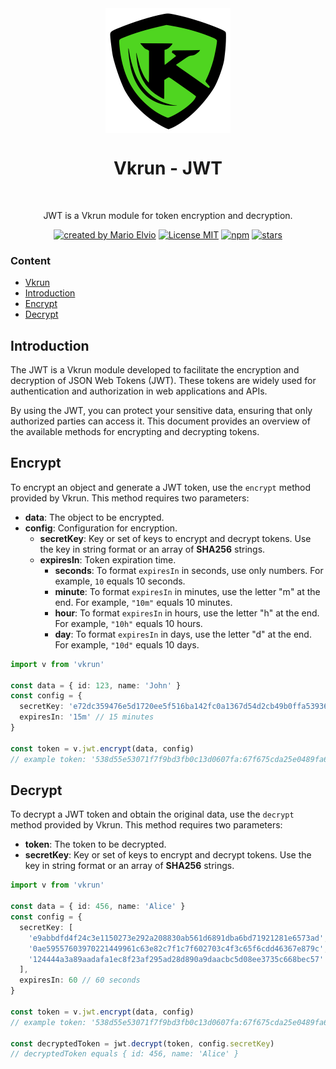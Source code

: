 <div align="center">
  <img src="../../../logo.svg" width="200px" align="center" alt="Vkrun logo" />
  <h1 align="center">Vkrun - JWT</h1>
  <br/>
  <p align="center">
    JWT is a Vkrun module for token encryption and decryption.
  </p>
</div>

<p align="center">
  <a href="https://github.com/jukerah" rel="nofollow"><img src="https://img.shields.io/badge/created%20by-Mario%20Elvio-blue.svg" alt="created by Mario Elvio"></a>
  <a href="https://opensource.org/licenses/MIT" rel="nofollow"><img src="https://img.shields.io/badge/License%20-MIT-blue.svg" alt="License MIT"></a>
  <a href="https://www.npmjs.com/package/vkrun" rel="nofollow"><img src="https://img.shields.io/npm/dw/vkrun.svg?color=blue" alt="npm"></a>
  <a href="https://www.npmjs.com/package/vkrun" rel="nofollow"><img src="https://img.shields.io/github/stars/jukerah/vkrun" alt="stars"></a>
</p>

### Content
- [Vkrun](../../../Readme.md)
- [Introduction](#introduction)
- [Encrypt](#encrypt)
- [Decrypt](#decrypt)

<h2 id="introduction">Introduction</h2>

The JWT is a Vkrun module developed to facilitate the encryption and decryption of JSON Web Tokens (JWT). These tokens are widely used for authentication and authorization in web applications and APIs.

By using the JWT, you can protect your sensitive data, ensuring that only authorized parties can access it. This document provides an overview of the available methods for encrypting and decrypting tokens.

<h2 id="encrypt">Encrypt</h2>

To encrypt an object and generate a JWT token, use the `encrypt` method provided by Vkrun. This method requires two parameters:

- **data**: The object to be encrypted.
- **config**: Configuration for encryption.
  - **secretKey**: Key or set of keys to encrypt and decrypt tokens. Use the key in string format or an array of **SHA256** strings.
  - **expiresIn**: Token expiration time.
    - **seconds**: To format `expiresIn` in seconds, use only numbers. For example, `10` equals 10 seconds.
    - **minute**: To format `expiresIn` in minutes, use the letter "m" at the end. For example, `"10m"` equals 10 minutes.
    - **hour**: To format `expiresIn` in hours, use the letter "h" at the end. For example, `"10h"` equals 10 hours.
    - **day**: To format `expiresIn` in days, use the letter "d" at the end. For example, `"10d"` equals 10 days.


```ts
import v from 'vkrun'

const data = { id: 123, name: 'John' }
const config = {
  secretKey: 'e72dc359476e5d1720ee5f516ba142fc0a1367d54d2cb49b0ffa53936efe0b94',
  expiresIn: '15m' // 15 minutes
}

const token = v.jwt.encrypt(data, config)
// example token: '538d55e53071f7f9bd3fb0c13d0607fa:67f675cda25e0489fa6ffad50f10addd87ddb5268f9d1f42a013d38aa891291491d8bf81ba6a667153ea0d94fe75bc20a472fde43f083220f911fa7faa1c82476b633b81d27a205e9d85120470cfe2734ba58e137a3295aff39d159827201c66'
```

<h2 id="decrypt">Decrypt</h2>

To decrypt a JWT token and obtain the original data, use the `decrypt` method provided by Vkrun. This method requires two parameters:

- **token**: The token to be decrypted.
- **secretKey**: Key or set of keys to encrypt and decrypt tokens. Use the key in string format or an array of **SHA256** strings.


```ts
import v from 'vkrun'

const data = { id: 456, name: 'Alice' }
const config = {
  secretKey: [
    'e9abbdfd4f24c3e1150273e292a208830ab561d6891dba6bd71921281e6573ad',
    '0ae59557603970221449961c63e82c7f1c7f602703c4f3c65f6cdd46367e879c',
    '124444a3a89aadafa1ec8f23af295ad28d890a9daacbc5d08ee3735c668bec57'
  ],
  expiresIn: 60 // 60 seconds
}

const token = v.jwt.encrypt(data, config)
// example token: '538d55e53071f7f9bd3fb0c13d0607fa:67f675cda25e0489fa6ffad50f10addd87ddb5268f9d1f42a013d38aa891291491d8bf81ba6a667153ea0d94fe75bc20a472fde43f083220f911fa7faa1c82476b633b81d27a205e9d85120470cfe2734ba58e137a3295aff39d159827201c66'

const decryptedToken = jwt.decrypt(token, config.secretKey)
// decryptedToken equals { id: 456, name: 'Alice' }
```
